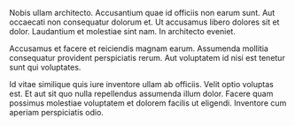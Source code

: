 Nobis ullam architecto. Accusantium quae id officiis non earum sunt. Aut occaecati non consequatur dolorum et. Ut accusamus libero dolores sit et dolor. Laudantium et molestiae sint nam. In architecto eveniet.
 Accusamus et facere et reiciendis magnam earum. Assumenda mollitia consequatur provident perspiciatis rerum. Aut voluptatem id nisi est tenetur sunt qui voluptates.
 Id vitae similique quis iure inventore ullam ab officiis. Velit optio voluptas est. Et aut sit quo nulla repellendus assumenda illum dolor. Facere quam possimus molestiae voluptatem et dolorem facilis ut eligendi. Inventore cum aperiam perspiciatis odio.